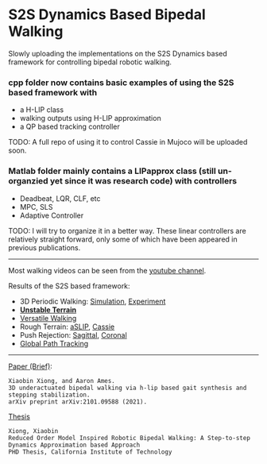 # S2S Dynamics Based Bipedal Walking

Slowly uploading the implementations on the S2S Dynamics based framework for controlling bipedal robotic walking. 

 ### cpp folder now contains basic examples of using the S2S based framework with 
 - a H-LIP class 
 - walking outputs using H-LIP approximation 
 - a QP based tracking controller
 
 TODO: A full repo of using it to control Cassie in Mujoco will be uploaded soon. 
 
 ### Matlab folder mainly contains a LIPapprox class (still un-organzied yet since it was research code) with controllers 
 - Deadbeat, LQR, CLF, etc
 - MPC, SLS
 - Adaptive Controller
 
 TODO: I will try to organize it in a better way. These linear controllers are relatively straight forward, only some of which have been appeared in previous publications.

---
Most walking videos can be seen from the [youtube channel](https://www.youtube.com/channel/UC__Fnw5l_TQCIBIIrfKXBtA).

Results of the S2S based framework: 
- 3D Periodic Walking: [Simulation](https://www.youtube.com/watch?v=-_QmNNBPfdg), [Experiment](https://www.youtube.com/watch?v=9DtRkHP_tQU)
- [**Unstable Terrain**](https://www.youtube.com/watch?v=DOS-xBs4Kdw)
- [Versatile Walking](https://www.youtube.com/watch?v=aFLNkHYTDaw)
- Rough Terrain: [aSLIP](https://www.youtube.com/watch?v=fUZu6y-Gu4g), [Cassie](https://www.youtube.com/watch?v=mHboC-vUZhM)   
- Push Rejection: [Sagittal](https://www.youtube.com/watch?v=MeaR__wgYyY), [Coronal](https://www.youtube.com/watch?v=_EqxuzywQWU)   
- [Global Path Tracking](https://www.youtube.com/watch?v=06efo-U1mrw) 

---
[Paper (Brief)](https://arxiv.org/pdf/2101.09588.pdf):
```
Xiaobin Xiong, and Aaron Ames. 
3D underactuated bipedal walking via h-lip based gait synthesis and stepping stabilization.
arXiv preprint arXiv:2101.09588 (2021).
```

[Thesis](https://thesis.library.caltech.edu/14230/1/Thesis__to_submit_0601.pdf)  
```
Xiong, Xiaobin
Reduced Order Model Inspired Robotic Bipedal Walking: A Step-to-step Dynamics Approximation based Approach
PHD Thesis, California Institute of Technology
```
